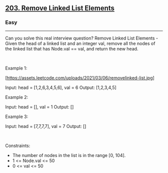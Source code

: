 <h2><a href="https://leetcode.com/problems/remove-linked-list-elements/">203. Remove Linked List Elements</a></h2><h3>Easy</h3><hr>Can you solve this real interview question? Remove Linked List Elements - Given the head of a linked list and an integer val, remove all the nodes of the linked list that has Node.val == val, and return the new head.

 

Example 1:

[https://assets.leetcode.com/uploads/2021/03/06/removelinked-list.jpg]


Input: head = [1,2,6,3,4,5,6], val = 6
Output: [1,2,3,4,5]


Example 2:


Input: head = [], val = 1
Output: []


Example 3:


Input: head = [7,7,7,7], val = 7
Output: []


 

Constraints:

 * The number of nodes in the list is in the range [0, 104].
 * 1 <= Node.val <= 50
 * 0 <= val <= 50